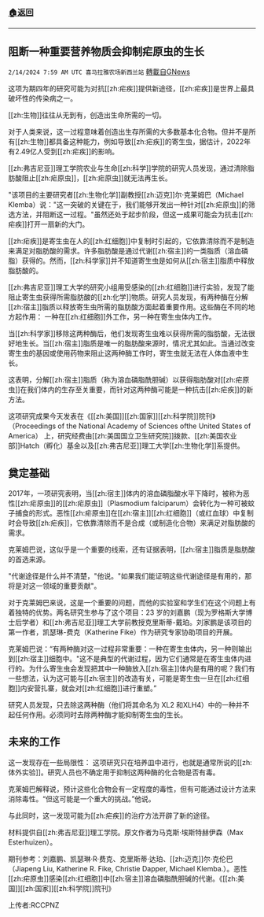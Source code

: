 ###  [:house:返回](README.md)
---


## 阻断一种重要营养物质会抑制疟原虫的生长
`2/14/2024 7:59 AM UTC 喜马拉雅农场新西兰站` [轉載自GNews](https://gnews.org/articles/2304821)

这项为期四年的研究可能为对抗[[zh:疟疾]]提供新途径，[[zh:疟疾]]是世界上最具破坏性的传染病之一。

[[zh:生物]]往往从无到有，创造出生命所需的一切。

对于人类来说，这一过程意味着创造出生存所需的大多数基本化合物。但并不是所有[[zh:生物]]都具备这种能力，例如导致[[zh:疟疾]]的寄生虫，据估计，2022年有2.49亿人受到[[zh:疟疾]]的影响。

[[zh:弗吉尼亚]]理工学院农业与生命[[zh:科学]]学院的研究人员发现，通过清除脂肪酸阻止[[zh:疟原虫]]，[[zh:疟原虫]]就无法再生长。

"该项目的主要研究者[[zh:生物化学]]副教授[[zh:迈克]]尔·克莱姆巴（Michael Klemba）说："这一突破的关键在于，我们能够开发出一种针对[[zh:疟原虫]]的筛选方法，并阻断这一过程。"虽然还处于起步阶段，但这一成果可能会为抗击[[zh:疟疾]]打开一扇新的大门。

[[zh:疟疾]]是寄生虫在人的[[zh:红细胞]]中复制时引起的，它依靠清除而不是制造来满足对脂肪酸的需求。许多脂肪酸是通过代谢[[zh:宿主]]的一类脂质（溶血磷脂）获得的。然而，[[zh:科学家]]并不知道寄生虫是如何从[[zh:宿主]]脂质中释放脂肪酸的。

[[zh:弗吉尼亚]]理工大学的研究小组用受感染的[[zh:红细胞]]进行实验，发现了能阻止寄生虫获得所需脂肪酸的[[zh:化学]]物质。研究人员发现，有两种酶在分解[[zh:宿主]]脂质以释放寄生虫所需的脂肪酸方面起着重要作用。这些酶在不同的地方起作用： 一种在[[zh:红细胞]]外工作，另一种在寄生虫体内工作。

当[[zh:科学家]]移除这两种酶后，他们发现寄生虫难以获得所需的脂肪酸，无法很好地生长。当[[zh:宿主]]脂质是唯一的脂肪酸来源时，情况尤其如此。当通过改变寄生虫的基因或使用药物来阻止这两种酶工作时，寄生虫就无法在人体血液中生长。

这表明，分解[[zh:宿主]]脂质（称为溶血磷脂酰胆碱）以获得脂肪酸对[[zh:疟原虫]]在我们体内的生存至关重要，而针对这两种酶可能是一种抗击[[zh:疟疾]]的新方法。

这项研究成果今天发表在《[[zh:美国]][[zh:国家]][[zh:科学院]]院刊》（Proceedings of the National Academy of Sciences ofthe United States of America） 上，研究经费由[[zh:美国国立卫生研究院]]拨款、[[zh:美国农业部]]Hatch（孵化）基金以及[[zh:弗吉尼亚]]理工大学[[zh:生物化学]]系提供。

## 奠定基础

2017年，一项研究表明，当[[zh:宿主]]体内的溶血磷脂酸水平下降时，被称为恶性[[zh:疟原虫]]的[[zh:疟原虫]]（Plasmodium falciparum）会转化为一种可被蚊子捕食的形式。恶性[[zh:疟原虫]]在[[zh:宿主]][[zh:红细胞]]（或红血球）中复制时会导致[[zh:疟疾]]，它依靠清除而不是合成（或制造化合物）来满足对脂肪酸的需求。

克莱姆巴说，这似乎是一个重要的线索，还有证据表明，[[zh:宿主]]脂质是脂肪酸的首选来源。

"代谢途径是什么并不清楚，"他说。"如果我们能证明这些代谢途径是有用的，那将是对这一领域的重要贡献"。

对于克莱姆巴来说，这是一个重要的问题，而他的实验室和学生们在这个问题上有着独特的优势。两名研究生参与了这个项目：23 岁的刘嘉鹏（现为罗格斯大学博士后学者）和[[zh:弗吉尼亚]]理工大学前教授克里斯蒂\-戴珀。刘家鹏是该项目的第一作者，凯瑟琳\-费克（Katherine Fike）作为研究专家协助项目的开展。

克莱姆巴说：“有两种酶对这一过程非常重要：一种在寄生虫体内，另一种则输出到[[zh:宿主]]细胞中。"这不是典型的代谢过程，因为它们通常是在寄生虫体内进行的。为什么寄生虫会发现把其中一种酶放入[[zh:宿主]]体内是有用的呢？我们有一些想法，认为这可能与[[zh:宿主]]的改造有关，可能是寄生虫一旦在[[zh:红细胞]]内安营扎寨，就会对[[zh:红细胞]]进行重塑。”

研究人员发现，只去除这两种酶（他们将其命名为 XL2 和XLH4）中的一种并不起任何作用。必须同时去除两种酶才能抑制寄生虫的生长。

## 未来的工作

这一发现存在一些局限性： 这项研究只在培养皿中进行，也就是通常所说的[[zh:体外实验]]。研究人员也不确定用于抑制这两种酶的化合物是否有毒。

克莱姆巴解释说，预计这些化合物会有一定程度的毒性，但有可能通过设计方法来消除毒性。“但这可能是一个重大的挑战。”他说。

与此同时，这一发现可能为[[zh:疟疾]]的治疗方法开辟了新的途径。

材料提供自[[zh:弗吉尼亚]]理工学院。原文作者为马克斯·埃斯特赫伊森（Max Esterhuizen）。

期刊参考：刘嘉鹏、凯瑟琳·R·费克、克里斯蒂·达珀、[[zh:迈克]]尔·克伦巴（Jiapeng Liu, Katherine R. Fike, Christie Dapper, Michael Klemba.）。恶性[[zh:疟原虫]]感染[[zh:红细胞]]中[[zh:宿主]]溶血磷脂酰胆碱的代谢。《[[zh:美国]][[zh:国家]][[zh:科学院]]院刊》

上传者:RCCPNZ
